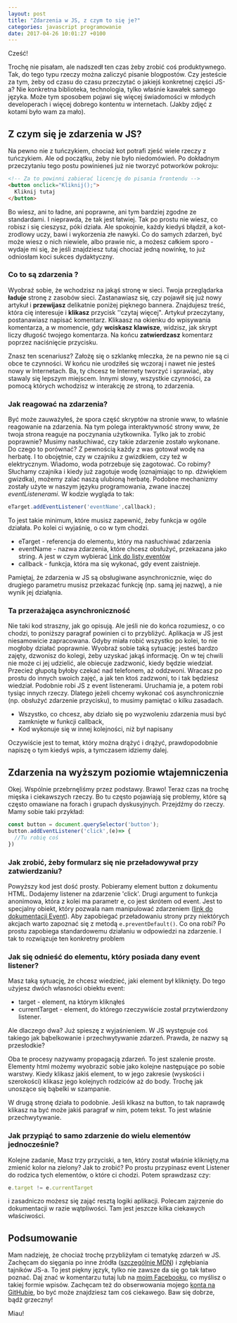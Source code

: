 ```yaml
---
layout: post
title: "Zdarzenia w JS, z czym to się je?"
categories: javascript programowanie
date: 2017-04-26 10:01:27 +0100
---
```


Cześć!

Trochę nie pisałam, ale nadszedł ten czas żeby zrobić coś produktywnego. Tak, do tego typu rzeczy można zaliczyć pisanie blogpostów. Czy jesteście za tym, żeby od czasu do czasu przeczytać o jakiejś konkretnej części JS-a? Nie konkretna biblioteka, technologia, tylko właśnie kawałek samego języka. Może tym sposobem pojawi się więcej świadomości w młodych developerach i więcej dobrego kontentu w internetach. (Jakby zdjęć z kotami było wam za mało).

## Z czym się je zdarzenia w JS?

Na pewno nie z tuńczykiem, chociaż kot potrafi zjeść wiele rzeczy z tuńczykiem. Ale od początku, żeby nie było niedomówień. Po dokładnym przeczytaniu tego postu powinieneś już nie tworzyć potworków pokroju:

```html
<!-- Za to powinni zabierać licencję do pisania frontendu -->
<button onclick="Kliknij();">
  Kliknij tutaj
</button>
```

Bo wiesz, ani to ładne, ani poprawne, ani tym bardziej zgodne ze standardami. I nieprawda, że tak jest łatwiej. Tak po prostu nie wiesz, co robisz i się cieszysz, póki działa. Ale spokojnie, każdy kiedyś błądził, a kot-zrodlowy uczy, bawi i wykorzenia złe nawyki. Co do samych zdarzeń, być może wiesz o nich niewiele, albo prawie nic, a możesz całkiem sporo - wydaje mi się, że jeśli znajdziesz tutaj chociaż jedną nowinkę, to już odniosłam koci sukces dydaktyczny.

### Co to są zdarzenia ?

Wyobraź sobie, że wchodzisz na jakąś stronę w sieci. Twoja przeglądarka __ładuje__ stronę z zasobów sieci.  Zastanawiasz się, czy pojawił się już nowy artykuł i __przewijasz__ delikatnie poniżej pięknego bannera.  Znajdujesz treść, która cię interesuje i __klikasz__ przycisk ''czytaj więcej". Artykuł przeczytany, postanawiasz napisać komentarz.  Klikaasz na okienku do wpisywania komentarza, a w momencie, gdy __wciskasz klawisze__, widzisz, jak skrypt liczy długość twojego komentarza. Na końcu **zatwierdzasz** komentarz poprzez naciśnięcie przycisku.

Znasz ten scenariusz? Założę się o szklankę mleczka, że na pewno nie są ci obce te czynności. W końcu nie urodziłeś się wczoraj i nawet nie jesteś nowy w Internetach. Ba, ty chcesz te Internety tworzyć i sprawiać, aby stawaly się lepszym miejscem. Innymi słowy, wszystkie czynności, za pomocą których wchodzisz w interakcję ze stroną, to zdarzenia.

### Jak reagować na zdarzenia?

Być może zauważyłeś, że spora część skryptów na stronie www, to właśnie reagowanie na zdarzenia. Na tym polega interaktywność strony www, że twoja strona reaguje na poczynania użytkownika. Tylko jak to zrobić poprawnie?  Musimy nasłuchiwać, czy takie zdarzenie zostało wykonane. Do czego to porównać? Z pewnością każdy z was gotował wodę na herbatę. I to obojętnie, czy w czajniku z gwizdkiem, czy też w elektrycznym. Wiadomo, woda potrzebuje się zagotować. Co robimy? Słuchamy czajnika i kiedy już zagotuje wodę (oznajmiając to np. dźwiękiem gwizdka), możemy zalać naszą ulubioną herbatę. Podobne mechanizmy zostały użyte w naszym języku programowania, zwane inaczej *eventListenerami*. W kodzie wygląda to tak:

``` javascript
eTarget.addEventListener('eventName',callback);
```

To jest takie minimum, które musisz zapewnić, żeby funkcja w ogóle działała. Po kolei ci wyjaśnię, o co w tym chodzi.

* eTarget - referencja do elementu, który ma nasłuchiwać zdarzenia
* eventName - nazwa zdarzenia, które chcesz obsłużyć, przekazana jako string. A jest w czym wybierać [Link do listy eventów](https://developer.mozilla.org/pl/docs/Web/Events)
* callback - funkcja, która ma się wykonać, gdy event zaistnieje.

Pamiętaj, że zdarzenia w JS są obsługiwane asynchronicznie, więc do drugiego parametru musisz przekazać funkcję (np. samą jej nazwę), a nie wynik jej działąnia.

### Ta przerażająca asynchroniczność

Nie taki kod straszny, jak go opisują. Ale jeśli nie do końca rozumiesz, o co  chodzi, to poniższy paragraf powinien ci to przybliżyć.  Aplikacja w JS jest niesamowicie zapracowana. Gdyby miała robić wszystko po kolei, to nie mogłoby działać poprawnie. Wyobraź sobie taką sytuację: jesteś bardzo zajęty, dzwonisz do kolegi, żeby uzyskać jakąś informację. On w tej chwili nie może ci jej udzielić, ale obiecuje zadzwonić, kiedy będzie wiedział. Przecież głupotą byłoby czekać nad telefonem, aż oddzwoni. Wracasz po prostu do innych swoich zajęć, a jak ten ktoś zadzwoni, to i tak będziesz wiedział.  Podobnie robi JS z event listenerami. Uruchamia je, a potem robi tysiąc innych rzeczy. Dlatego jeżeli chcemy wykonać coś asynchronicznie (np. obsłużyć zdarzenie przycisku), to musimy pamiętać o kilku zasadach.

* Wszystko, co chcesz, aby działo się po wyzwoleniu zdarzenia musi być zamknięte w funkcji callback,
* Kod wykonuje się w innej kolejności, niż był napisany

Oczywiście jest to temat, który można drążyć i drążyć, prawdopodobnie napiszę o tym kiedyś wpis, a tymczasem idziemy dalej.

## Zdarzenia na wyższym poziomie wtajemniczenia

Okej. Wspólnie przebrnęliśmy przez podstawy. Brawo! Teraz czas na trochę mięska i ciekawszych rzeczy. Bo tu często pojawiają się problemy, które są często omawiane na forach i grupach dyskusyjnych.  Przejdźmy do rzeczy. Mamy sobie taki przykład:

```javascript
const button = document.querySelector('button');
button.addEventListener('click',(e)=> {
  //Tu robię coś
})
```



### Jak zrobić, żeby formularz się nie przeładowywał przy zatwierdzaniu?

Powyższy kod jest dość prosty. Pobieramy element button z dokumentu HTML.  Dodajemy listener na zdarzenie 'click'. Drugi argument to funkcja anonimowa, która z kolei ma parametr e, co jest skrótem od event. Jest to specjalny obiekt, który pozwala nam manipulować zdarzeniem ([link do dokumentacji Event](https://developer.mozilla.org/en-US/docs/Web/API/Event)).  Aby zapobiegać przeładowaniu strony przy niektórych akcjach warto zapoznać się z metodą `e.preventDefault()`. Co ona robi? Po prostu zapobiega standardowemu działaniu w odpowiedzi na zdarzenie. I tak to rozwiązuje ten konkretny problem

### Jak się odnieść do elementu, który posiada dany event listener?

Masz taką sytuację, że chcesz wiedzieć, jaki element był kliknięty.  Do tego użyjesz dwóch własności obiektu event:

* target - element, na którym kliknąłeś
* currentTarget - element, do którego rzeczywiście został przytwierdzony listener.

Ale dlaczego dwa? Już spieszę z wyjaśnieniem. W JS występuje coś takiego jak bąbelkowanie i przechwytywanie zdarzeń. Prawda, że nazwy są przesłodkie?

Oba te procesy nazywamy propagacją zdarzeń. To jest szalenie proste. Elementy html możemy wyobrazić sobie jako kolejne następujące po sobie warstwy. Kiedy klikasz jakiś element, to w jego zakresie (wyskości i szerokości) klikasz jego kolejnych rodziców aż do body. Trochę jak unoszące się bąbelki w szampanie.

W drugą stronę działa to podobnie. Jeśli klkasz na button, to tak naprawdę klikasz na być może jakiś paragraf w nim, potem tekst. To jest właśnie przechwytywanie.

### Jak przypiąć to samo zdarzenie do wielu elementów jednocześnie?

Kolejne zadanie, Masz trzy przyciski, a ten, który został właśnie kliknięty,ma zmienić kolor na zielony? Jak to zrobić? Po prostu przypinasz event Listener do rodzica tych elementów, o które ci chodzi. Potem sprawdzasz czy:

```javascript
e.target != e.currentTarget
```

i zasadniczo możesz się zająć resztą logiki aplikacji. Polecam zajrzenie do dokumentacji w razie wątpliwości. Tam jest jeszcze kilka ciekawych właściwości.

## Podsumowanie

Mam nadzieję, że chociaż trochę przybliżyłam ci tematykę zdarzeń w JS. Zachęcam do sięgania po inne źródła ([szczególnie MDN](https://developer.mozilla.org/en-US/)) i zgłębiania tajników JS-a. To jest piękny język, tylko nie zawsze da się go tak łatwo poznać. Daj znać w komentarzu tutaj lub na [moim Facebooku](https://www.facebook.com/kotzrodlowy/), co myślisz o takiej formie wpisów.  Zachęcam też do obserwowania mojego [konta na GitHubie](https://github.com/korneliakobiela), bo  być może znajdziesz tam coś ciekawego.  Baw się dobrze, bądż grzeczny!

Miau!
